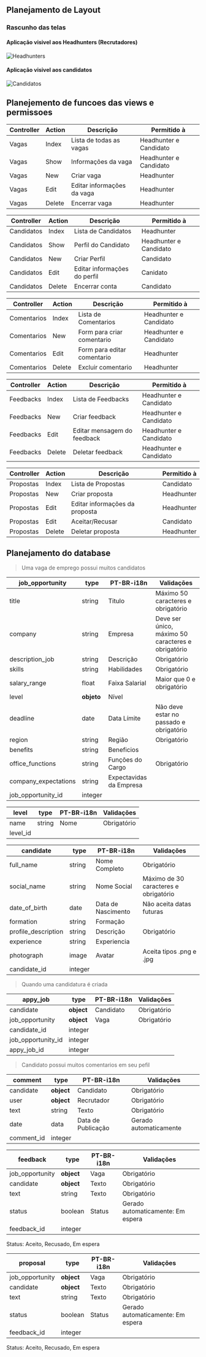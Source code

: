 ## Planejamento de Layout

### Rascunho das telas

#### Aplicação visivel aos Headhunters (Recrutadores)

![Headhunters](https://user-images.githubusercontent.com/46378210/81507879-abba6e80-92d6-11ea-9b4e-45453604a235.png)

#### Aplicação visivel aos candidatos

![Candidatos](https://user-images.githubusercontent.com/46378210/81507874-a5c48d80-92d6-11ea-8d6c-4c8bce5aa730.png)

## Planejemento de funcoes das views e permissoes

| Controller | Action | Descrição | Permitido à | 
| -------- | -------- | -------- |  -------- | 
| Vagas| Index | Lista de todas as vagas | Headhunter e Candidato |
| Vagas | Show | Informações da vaga | Headhunter e Candidato |
| Vagas | New | Criar vaga | Headhunter |
| Vagas| Edit | Editar informações da vaga | Headhunter |
| Vagas | Delete | Encerrar vaga | Headhunter |

| Controller | Action | Descrição | Permitido à | 
| -------- | -------- | -------- |  -------- | 
| Candidatos | Index | Lista de Candidatos | Headhunter |
| Candidatos | Show | Perfil do Candidato | Headhunter e Candidato |
| Candidatos | New | Criar Perfil | Candidato |
| Candidatos | Edit | Editar informações do perfil | Canidato |
| Candidatos | Delete | Encerrar conta | Candidato |

| Controller | Action | Descrição | Permitido à | 
| -------- | -------- | -------- |  -------- | 
| Comentarios | Index | Lista de Comentarios | Headhunter e Candidato |
| Comentarios | New | Form para criar comentario | Headhunter e Candidato|
| Comentarios | Edit | Form para editar comentario | Headhunter |
| Comentarios | Delete | Excluir comentario | Headhunter |

| Controller | Action | Descrição | Permitido à | 
| -------- | -------- | -------- |  -------- | 
| Feedbacks | Index | Lista de Feedbacks | Headhunter e Candidato |
| Feedbacks | New | Criar feedback | Headhunter e Candidato |
| Feedbacks | Edit | Editar mensagem do feedback | Headhunter e Candidato |
| Feedbacks | Delete | Deletar feedback | Headhunter e Candidato |

| Controller | Action | Descrição | Permitido à | 
| -------- | -------- | -------- |  -------- | 
| Propostas | Index | Lista de Propostas | Candidato |
| Propostas | New | Criar proposta | Headhunter |
| Propostas | Edit | Editar informações da proposta | Headhunter |
| Propostas | Edit | Aceitar/Recusar | Candidato |
| Propostas | Delete | Deletar proposta | Headhunter |

## Planejamento do database

> Uma vaga de emprego possui muitos candidatos

| job_opportunity | type |PT-BR-i18n| Validações |
| -------- | -------- | -------- |  -------- | 
| title | string | Titulo | Máximo 50 caracteres e obrigatório | 
| company | string | Empresa | Deve ser único,  máximo 50 caracteres e obrigatório|
| description_job | string | Descrição | Obrigatório|
| skills | string | Habilidades | Obrigatório|
| salary_range | float | Faixa Salarial | Maior que 0 e obrigatório |
| level | **objeto** | Nível | |
| deadline | date | Data Límite | Não deve estar no passado e obrigatório |
| region | string | Região | Obrigatório |
| benefits | string | Beneficios | |
| office_functions | string | Funções do Cargo | Obrigatório |
| company_expectations | string | Expectavidas da Empresa | |
| job_opportunity_id | integer |  | |

| level | type | PT-BR-i18n | Validações |
| -------- | -------- | -------- | -------- |
| name | string | Nome | Obrigatório |
| level_id |  |  |  |

| candidate | type | PT-BR-i18n | Validações |
| -------- | -------- | -------- | -------- |
| full_name | string | Nome Completo | Obrigatório |
| social_name | string | Nome Social | Máximo de 30 caracteres e obrigatório |
| date_of_birth | date | Data de Nascimento |Não aceita datas futuras |
| formation | string | Formação | |
| profile_description | string | Descrição | Obrigatório |
| experience | string | Experiencia | |
| photograph | image | Avatar | Aceita tipos .png e .jpg |
| candidate_id | integer | | |

> Quando uma candidatura é criada 

| appy_job | type | PT-BR-i18n | Validações |
| -------- | -------- | -------- | -------- |
| candidate | **object** | Candidato | Obrigatório | 
| job_opportunity | **object** | Vaga | Obrigatório | 
| candidate_id | integer | | | 
| job_opportunity_id | integer | | | 
| appy_job_id | integer | | |

> Candidato possui muitos comentarios em seu pefil

| comment | type | PT-BR-i18n | Validações |
| -------- | -------- | -------- | -------- |
| candidate | **object** | Candidato | Obrigatório | 
| user | **object** | Recrutador | Obrigatório | 
| text | string | Texto | Obrigatório | 
| date | data | Data de Publicação | Gerado automaticamente |
| comment_id | integer | | |

| feedback | type | PT-BR-i18n | Validações |
| -------- | -------- | -------- | -------- |
| job_opportunity | **object** | Vaga | Obrigatório | 
| candidate | **object** | Texto | Obrigatório | 
| text | string | Texto | Obrigatório | 
| status | boolean | Status | Gerado automaticamente: Em espera |
| feedback_id | integer | | |

Status: Aceito, Recusado, Em espera

| proposal | type | PT-BR-i18n | Validações |
| -------- | -------- | -------- | -------- |
| job_opportunity | **object** | Vaga | Obrigatório | 
| candidate | **object** | Texto | Obrigatório | 
| text | string | Texto | Obrigatório | 
| status | boolean | Status | Gerado automaticamente: Em espera |
| feedback_id | integer | | |

Status: Aceito, Recusado, Em espera
